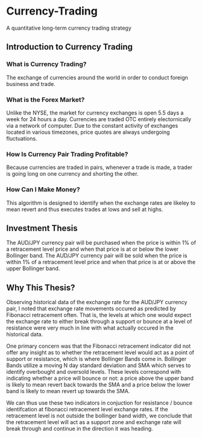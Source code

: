 # Currency-Trading
A quantitative long-term currency trading strategy 

## Introduction to Currency Trading

### What is Currency Trading?

The exchange of currencies around the world in order to conduct foreign business and trade.

### What is the Forex Market?

Unlike the NYSE, the market for currency exchanges is open 5.5 days a week for 24 hours a day. Currencies are traded OTC entirely electornically via a network of computer. Due to the constant activity of exchanges located in various timezones, price quotes are always undergoing fluctuations. 

### How Is Currency Pair Trading Profitable? 

Because currencies are traded in pairs, whenever a trade is made, a trader is going long on one currency and shorting the other.

### How Can I Make Money?

This algorithm is designed to identify when the exchange rates are likeley to mean revert and thus executes trades at lows and sell at highs. 

## Investment Thesis

The AUD/JPY currency pair will be purchased when the price is within 1% of a retracement level price and when that price is at or below the lower Bollinger band. The AUD/JPY currency pair will be sold when the price is within 1% of a retracement level price and when that price is at or above the upper Bollinger band. 

## Why This Thesis?

Observing historical data of the exchange rate for the AUD/JPY currency pair, I noted that exchange rate movements occured as predicted by Fibonacci retracement often. That is, the levels at which one would expect the exchange rate to either break through a support or bounce at a level of resistance were very much in line with what actually occured in the historical data. 

One primary concern was that the Fibonacci retracement indicator did not offer any insight as to whether the retracement level would act as a point of support or resistance, which is where Bollinger Bands come in. Bollinger Bands utilize a moving N day standard deviation and SMA which serves to identify overbought and oversold levels. These levels correspond with indicating whether a price will bounce or not: a price above the upper band is likely to mean revert back towards the SMA and a price below the lower band is likely to mean revert up towards the SMA. 

We can thus use these two indicators in conjuction for resistance / bounce identifcation at fibonacci retracement level exchange rates. If the retracement level is not outside the bollinger band width, we conclude that the retracement level will act as a support zone and exchange rate will break through and continue in the direction it was heading. 
